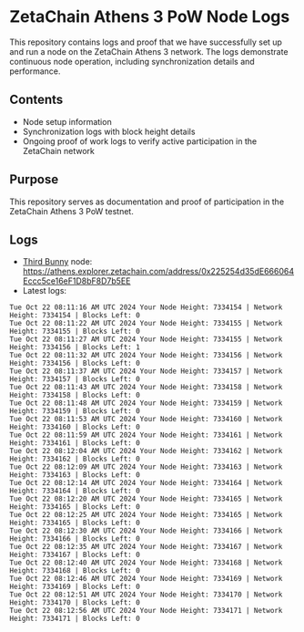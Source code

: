 # ZetaChain Athens 3 PoW Node Logs
This repository contains logs and proof that we have successfully set up and run a node on the ZetaChain Athens 3 network. The logs demonstrate continuous node operation, including synchronization details and performance.

## Contents
- Node setup information
- Synchronization logs with block height details
- Ongoing proof of work logs to verify active participation in the ZetaChain network

## Purpose
This repository serves as documentation and proof of participation in the ZetaChain Athens 3 PoW testnet.

## Logs

- [Third Bunny](https://thirdbunny.xyz/) node: https://athens.explorer.zetachain.com/address/0x225254d35dE666064Eccc5ce16eF1D8bF8D7b5EE
- Latest logs:
```
Tue Oct 22 08:11:16 AM UTC 2024 Your Node Height: 7334154 | Network Height: 7334154 | Blocks Left: 0
Tue Oct 22 08:11:22 AM UTC 2024 Your Node Height: 7334155 | Network Height: 7334155 | Blocks Left: 0
Tue Oct 22 08:11:27 AM UTC 2024 Your Node Height: 7334155 | Network Height: 7334156 | Blocks Left: 1
Tue Oct 22 08:11:32 AM UTC 2024 Your Node Height: 7334156 | Network Height: 7334156 | Blocks Left: 0
Tue Oct 22 08:11:37 AM UTC 2024 Your Node Height: 7334157 | Network Height: 7334157 | Blocks Left: 0
Tue Oct 22 08:11:43 AM UTC 2024 Your Node Height: 7334158 | Network Height: 7334158 | Blocks Left: 0
Tue Oct 22 08:11:48 AM UTC 2024 Your Node Height: 7334159 | Network Height: 7334159 | Blocks Left: 0
Tue Oct 22 08:11:53 AM UTC 2024 Your Node Height: 7334160 | Network Height: 7334160 | Blocks Left: 0
Tue Oct 22 08:11:59 AM UTC 2024 Your Node Height: 7334161 | Network Height: 7334161 | Blocks Left: 0
Tue Oct 22 08:12:04 AM UTC 2024 Your Node Height: 7334162 | Network Height: 7334162 | Blocks Left: 0
Tue Oct 22 08:12:09 AM UTC 2024 Your Node Height: 7334163 | Network Height: 7334163 | Blocks Left: 0
Tue Oct 22 08:12:14 AM UTC 2024 Your Node Height: 7334164 | Network Height: 7334164 | Blocks Left: 0
Tue Oct 22 08:12:20 AM UTC 2024 Your Node Height: 7334165 | Network Height: 7334165 | Blocks Left: 0
Tue Oct 22 08:12:25 AM UTC 2024 Your Node Height: 7334165 | Network Height: 7334165 | Blocks Left: 0
Tue Oct 22 08:12:30 AM UTC 2024 Your Node Height: 7334166 | Network Height: 7334166 | Blocks Left: 0
Tue Oct 22 08:12:35 AM UTC 2024 Your Node Height: 7334167 | Network Height: 7334167 | Blocks Left: 0
Tue Oct 22 08:12:40 AM UTC 2024 Your Node Height: 7334168 | Network Height: 7334168 | Blocks Left: 0
Tue Oct 22 08:12:46 AM UTC 2024 Your Node Height: 7334169 | Network Height: 7334169 | Blocks Left: 0
Tue Oct 22 08:12:51 AM UTC 2024 Your Node Height: 7334170 | Network Height: 7334170 | Blocks Left: 0
Tue Oct 22 08:12:56 AM UTC 2024 Your Node Height: 7334171 | Network Height: 7334171 | Blocks Left: 0
```
